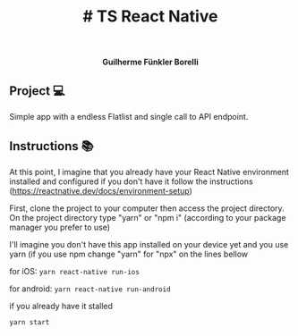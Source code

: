
<h1 align="center">
	# TS React Native
</h1>

<br>

<h4 align="center">
  Guilherme Fünkler Borelli
</h4>

## Project 💻  

 Simple app with a endless Flatlist and single call to API endpoint.

## Instructions 📚  

At this point, I imagine that you already have your React Native environment installed and configured if you don't have it follow the instructions (https://reactnative.dev/docs/environment-setup)

First, clone the project to your computer then access the project directory. On the project directory type "yarn" or "npm i" (according to your package manager you prefer to use)

I'll imagine you don't have this app installed on your device yet and you use yarn (if you use npm change "yarn" for "npx" on the lines bellow

for iOS: `yarn react-native run-ios`

for android: `yarn react-native run-android`

if you already have it stalled 

`yarn start`
